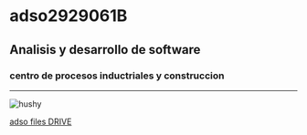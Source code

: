# adso2929061B
## Analisis y desarrollo de software

### centro de procesos inductriales y construccion

---

![hushy](https://tinyurl.com/2p98m9nm)

[adso files DRIVE](https://tinyur.com/wnkk334u)


